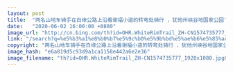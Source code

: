 ```yaml
---
layout: post
title:  "两名山地车骑手在白缘公路上沿着谢福小道的转弯处骑行 ，犹他州峡谷地国家公园"
date:   "2020-06-02 16:00:00 +0800"
image_url: "http://cn.bing.com/th?id=OHR.WhiteRimTrail_ZH-CN1574735777_1920x1080.jpg&rf=LaDigue_1920x1080.jpg&pid=hp"
link: "/search?q=%e5%b3%a1%e8%b0%b7%e5%9c%b0%e5%9b%bd%e5%ae%b6%e5%85%ac%e5%9b%ad&form=hpcapt&mkt=zh-cn"
copyright: "两名山地车骑手在白缘公路上沿着谢福小道的转弯处骑行 ，犹他州峡谷地国家公园 (© Grant Ordelheide/Tandem Stills + Motion)"
image_hash: "e6a819d5c93d9a1ca1158e442a6e2e36"
image_filename: "th?id=OHR.WhiteRimTrail_ZH-CN1574735777_1920x1080.jpg&rf=LaDigue_1920x1080.jpg&pid=hp"
---
```

